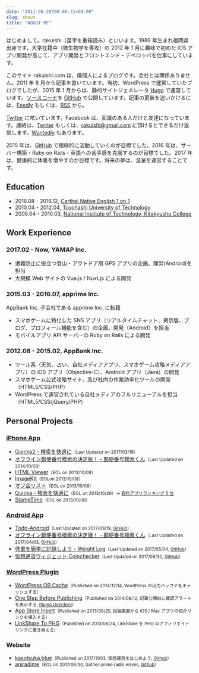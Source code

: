 ```yaml
---
date: "2011-08-26T00:00:31+09:00"
slug: about
title: "ABOUT ME"
---
```


はじめまして。rakuishi（苗字を重箱読み）といいます。1989 年生まれ福岡県出身です。大学在籍中（微生物学を専攻）の 2012 年 1 月に趣味で初めた iOS アプリ開発が高じて、アプリ開発とフロントエンド・デベロッパを仕事にしています。

このサイト rakuishi.com は、僕個人によるブログです。会社とは関係ありません。2011 年 8 月から記事を書いています。当初、WordPress で運営していたブログでしたが、2015 年 1 月からは、静的サイトジェネレータ [Hugo](http://gohugo.io/) で運営しています。[ソースコード](https://github.com/rakuishi/rakuishi.com)を [GitHub](https://github.com/rakuishi) で公開しています。記事の更新を追いかけるには、[Feedly](http://cloud.feedly.com/#subscription%2Ffeed%2Fhttp%3A%2F%2Frakuishi.com%2Ffeed%2F) もしくは、[RSS](/feed/index.xml) から。

[Twitter](https://twitter.com/rakuishi07) に呟いています。Facebook は、面識のある人だけと友達になっています。連絡は、[Twitter](https://twitter.com/rakuishi07) もしくは、[rakuishi@gmail.com](mailto:rakuishi@gmail.com) に頂けるとできるだけ返信します。[Wantedly](https://www.wantedly.com/users/456907) もあります。

2015 年は、[GitHub](https://github.com/rakuishi) で積極的に活動していくのが目標でした。2016 年は、サーバー構築・Ruby on Rails・英語への苦手感を克服するのが目標でした。2017 年は、健康的に体重を増やすのが目標です。将来の夢は、温室を運営することです。

## Education

* 2016.08 - 2016.12, [Carthel Native English 1 on 1](http://www.cne1jp.com/)
* 2010.04 - 2012.04, [Toyohashi University of Technology](http://www.tut.ac.jp/)
* 2005.04 - 2010.03, [National Institute of Technology, Kitakyushu College](https://www.kct.ac.jp/)

## Work Experience

### 2017.02 - Now, YAMAP Inc.

- 遭難防止に役立つ登山・アウトドア用 GPS アプリの企画、開発(Android)を担当
- 大規模 Web サイトの Vue.js / Nuxt.js による開発

### 2015.03 - 2016.07, apprime Inc.

AppBank Inc. 子会社である apprime Inc. に転籍

* スマホゲームに特化した SNS アプリ（リアルタイムチャット、掲示版、ブログ、プロフィール機能を含む）の企画、開発（Android）を担当
* モバイルアプリ API サーバーの Ruby on Rails による開発

### 2012.08 - 2015.02, AppBank Inc.

* ツール系（天気、占い、自社メディアアプリ、スマホゲーム攻略メディアアプリ）の iOS アプリ（Objective-C）、Android アプリ（Java）の開発
* スマホゲーム公式攻略サイト、及び社内の作業効率化ツールの開発（HTML5/CSS/PHP）
* WordPress で運営されている自社メディアのフルリニューアルを担当（HTML5/CSS/jQuery/PHP）

## Personal Projects

### [iPhone App](https://itunes.apple.com/jp/developer/koichiro-ochiishi/id452568751)

* [Quicka2 - 検索を快適に](https://itunes.apple.com/jp/app/id725195676?mt=8&uo=4&at=11l3RT)<small>（Last Updated on 2017/03/18）</small>
* [オフライン郵便番号検索の決定版！ -  郵便番号検索くん](https://itunes.apple.com/jp/app/id578073498?mt=8&uo=4&at=11l3RT)<small>（Last Updated on 2014/10/08）</small>
* [HTML Viewer](https://itunes.apple.com/jp/app/id656968855?mt=8&uo=4&at=11l3RT)<small>（EOL on 2013/10/08）</small>
* [ImageKit](https://itunes.apple.com/jp/app/id588135117?mt=8&uo=4&at=11l3RT)<small>（EOLon 2013/10/08）</small>
* [オフ会リスト](https://itunes.apple.com/jp/app/id533017985?mt=8&uo=4&at=11l3RT)<small>（EOL on 2013/10/08）</small>
* [Quicka - 検索を快適に](https://itunes.apple.com/jp/app/id511606108?mt=8&uo=4&at=11l3RT)<small>（EOL on 2013/10/26）→ [有料アプリランキング 5 位](/images/2014/08/quicka_paid_app_ranking.png)</small>
* [StampTime](https://itunes.apple.com/jp/app/id452580423?mt=8&uo=4&at=11l3RT)<small>（EOL on 2013/10/08）</small>

### [Android App](https://play.google.com/store/apps/dev?id=5894821878234337547)

* [Todo-Android](https://play.google.com/store/apps/details?id=com.rakuishi.todo)<small>（Last Updated on 2017/03/19, [GitHub](https://github.com/rakuishi/Todo-Android)）</small>
* [オフライン郵便番号検索の決定版！ -  郵便番号検索くん](https://play.google.com/store/apps/details?id=com.rakuishi.postalcode2)<small>（Last Updated on 2017/04/03, [GitHub](https://github.com/rakuishi/postalcode-android)）</small>
* [体重を簡単に記録しよう - Weight Log](https://play.google.com/store/apps/details?id=com.rakuishi.weight)<small>（Last Updated on 2017/05/04, [GitHub](https://github.com/rakuishi/weight-android/)）</small>
* [仮想通貨ウィジェット Coinchecker](https://play.google.com/store/apps/details?id=com.rakuishi.coinchecker)<small>（Last Updated on 2017/06/30, [GitHub](https://github.com/rakuishi/coinchecker-android-widget)）</small>

### [WordPress Plugin](https://profiles.wordpress.org/rakuishi/)

* [WordPress OB Cache](/archives/6858/)<small>（Published on 2014/12/14, WordPress の出力バッファをキャッシュする）</small>
* [One Step Before Publishing](/archives/6736)<small>（Published on 2014/08/12, 記事公開前に確認アラートを表示する, [Plugin Directory](https://wordpress.org/plugins/one-step-before-publishing/)）</small>
* [App Store Insert](/archives/6018/)<small>（Published on 2013/08/25, 投稿画面から iOS / Mac アプリの紹介リンクを挿入する）</small>
* [LinkShare To PHG](/archives/5886/)<small>（Published on 2013/08/24, LinkShare を PHG のアフィリエイトリンクに置き換える）</small>

### Website

* [kasotsuka.blue](http://kasoutsuka.blue/)<small>（Published on 2017/11/03, 仮想通貨をはじめよう, [Github](https://github.com/rakuishi/kasoutsuka.blue)）</small>
* [aniradime](http://radio.rakuishi.com/)<small>（EOL on 2017/06/30, Gather anime radio waves, [Github](https://github.com/rakuishi/aniradime)）</small>